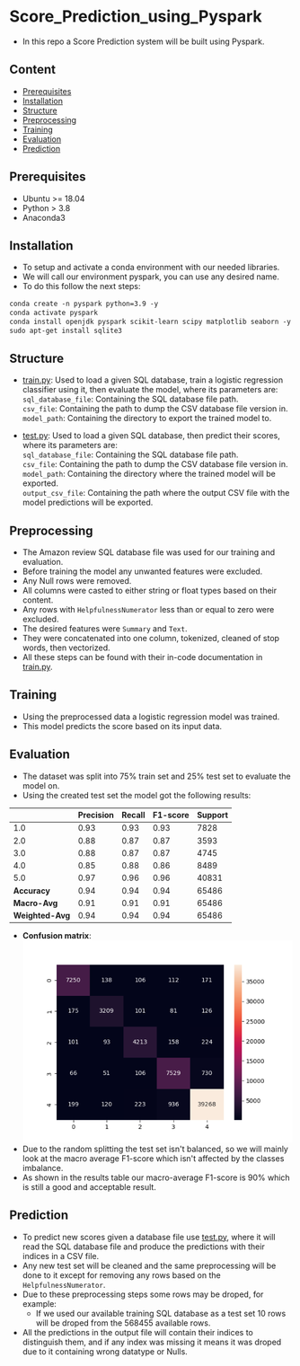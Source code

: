 # Score_Prediction_using_Pyspark
- In this repo a Score Prediction system will be built using Pyspark.

## Content
- [Prerequisites](#prerequisites)
- [Installation](#installation)
- [Structure](#structure)
- [Preprocessing](#preprocessing)
- [Training](#training)
- [Evaluation](#evaluation)
- [Prediction](#prediction)

## Prerequisites
- Ubuntu >= 18.04
- Python > 3.8
- Anaconda3

## Installation
- To setup and activate a conda environment with our needed libraries.
- We will call our environment pyspark, you can use any desired name.
- To do this follow the next steps:
```
conda create -n pyspark python=3.9 -y
conda activate pyspark
conda install openjdk pyspark scikit-learn scipy matplotlib seaborn -y
sudo apt-get install sqlite3
```

## Structure
- [train.py](train.py): Used to load a given SQL database, train a logistic regression classifier using it, then evaluate the model, where its parameters are:            
`sql_database_file`: Containing the SQL database file path.                   
`csv_file`: Containing the path to dump the CSV database file version in.                  
`model_path`: Containing the directory to export the trained model to.                  

- [test.py](test.py): Used to load a given SQL database, then predict their scores, where its parameters are:                    
`sql_database_file`: Containing the SQL database file path.               
`csv_file`: Containing the path to dump the CSV database file version in.                
`model_path`: Containing the directory where the trained model will be exported.                
`output_csv_file`: Containing the path where the output CSV file with the model predictions will be exported.              

## Preprocessing
- The Amazon review SQL database file was used for our training and evaluation.
- Before training the model any unwanted features were excluded.
- Any Null rows were removed.
- All columns were casted to either string or float types based on their content.
- Any rows with `HelpfulnessNumerator` less than or equal to zero were excluded.
- The desired features were `Summary` and `Text`.
- They were concatenated into one column, tokenized, cleaned of stop words, then vectorized.
- All these steps can be found with their in-code documentation in [train.py](train.py).

## Training
- Using the preprocessed data a logistic regression model was trained.
- This model predicts the score based on its input data.

## Evaluation
- The dataset was split into 75% train set and 25% test set to evaluate the model on.
- Using the created test set the model got the following results:              

|  | **Precision** | **Recall** | **F1-score** | **Support** |
| ------ | ------ | ------ | ------ | ------ | 
| 1.0 | 0.93 | 0.93 | 0.93 | 7828 |
| 2.0 | 0.88 | 0.87 | 0.87 | 3593 |
| 3.0 | 0.88 | 0.87 | 0.87 | 4745 |
| 4.0 | 0.85 | 0.88 | 0.86 | 8489 |
| 5.0 | 0.97 | 0.96 | 0.96 | 40831 |
| **Accuracy** | 0.94 | 0.94 | 0.94 | 65486 |
| **Macro-Avg** | 0.91 | 0.91 | 0.91 | 65486 |
| **Weighted-Avg** | 0.94 | 0.94 | 0.94 | 65486 |
- **Confusion matrix**:                        
![alt text](Confusion_matrix.png)
- Due to the random splitting the test set isn't balanced, so we will mainly look at the macro average F1-score which isn't affected by the classes imbalance.          
- As shown in the results table our macro-average F1-score is 90% which is still a good and acceptable result.

## Prediction
- To predict new scores given a database file use [test.py](test.py), where it will read the SQL database file and produce the predictions with their indices in a CSV file.
- Any new test set will be cleaned and the same preprocessing will be done to it except for removing any rows based on the `HelpfulnessNumerator`.
- Due to these preprocessing steps some rows may be droped, for example:
  - If we used our available training SQL database as a test set 10 rows will be droped from the 568455 available rows.
- All the predictions in the output file will contain their indices to distinguish them, and if any index was missing it means it was droped due to it containing wrong datatype or Nulls.





